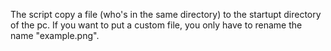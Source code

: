 The script copy a file (who's in the same directory) to the startupt directory of the pc.
If you want to put a custom file, you only have to rename the name "example.png".

